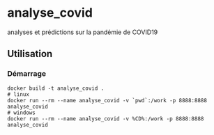 # analyse_covid

analyses et prédictions sur la pandémie de COVID19

## Utilisation

### Démarrage

````shell script
docker build -t analyse_covid .
# linux
docker run --rm --name analyse_covid -v `pwd`:/work -p 8888:8888 analyse_covid
# windows
docker run --rm --name analyse_covid -v %CD%:/work -p 8888:8888 analyse_covid
````
